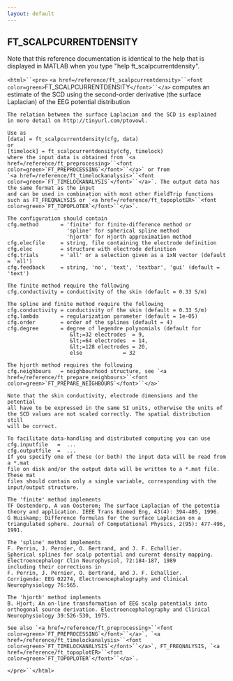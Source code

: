 ```yaml
---
layout: default
---
```


##  FT_SCALPCURRENTDENSITY

Note that this reference documentation is identical to the help that is displayed in MATLAB when you type "help ft_scalpcurrentdensity".

`<html>``<pre>`
    `<a href=/reference/ft_scalpcurrentdensity>``<font color=green>`FT_SCALPCURRENTDENSITY`</font>``</a>` computes an estimate of the SCD using the
    second-order derivative (the surface Laplacian) of the EEG potential
    distribution
 
    The relation between the surface Laplacian and the SCD is explained
    in more detail on http://tinyurl.com/ptovowl.
 
    Use as
    [data] = ft_scalpcurrentdensity(cfg, data)
    or
    [timelock] = ft_scalpcurrentdensity(cfg, timelock)
    where the input data is obtained from `<a href=/reference/ft_preprocessing>``<font color=green>`FT_PREPROCESSING`</font>``</a>` or from
    `<a href=/reference/ft_timelockanalysis>``<font color=green>`FT_TIMELOCKANALYSIS`</font>``</a>`. The output data has the same format as the input
    and can be used in combination with most other FieldTrip functions
    such as FT_FREQNALYSIS or `<a href=/reference/ft_topoplotER>``<font color=green>`FT_TOPOPLOTER`</font>``</a>`.
 
    The configuration should contain
    cfg.method       = 'finite' for finite-difference method or
                       'spline' for spherical spline method
                       'hjorth' for Hjorth approximation method
    cfg.elecfile     = string, file containing the electrode definition
    cfg.elec         = structure with electrode definition
    cfg.trials       = 'all' or a selection given as a 1xN vector (default = 'all')
    cfg.feedback     = string, 'no', 'text', 'textbar', 'gui' (default = 'text')
 
    The finite method require the following
    cfg.conductivity = conductivity of the skin (default = 0.33 S/m)
 
    The spline and finite method require the following
    cfg.conductivity = conductivity of the skin (default = 0.33 S/m)
    cfg.lambda       = regularization parameter (default = 1e-05)
    cfg.order        = order of the splines (default = 4)
    cfg.degree       = degree of legendre polynomials (default for
                        &lt;=32 electrodes  = 9,
                        &lt;=64 electrodes  = 14,
                        &lt;=128 electrodes = 20,
                        else             = 32
 
    The hjorth method requires the following
    cfg.neighbours   = neighbourhood structure, see `<a href=/reference/ft_prepare_neighbours>``<font color=green>`FT_PREPARE_NEIGHBOURS`</font>``</a>`
 
    Note that the skin conductivity, electrode dimensions and the potential
    all have to be expressed in the same SI units, otherwise the units of
    the SCD values are not scaled correctly. The spatial distribution still
    will be correct.
 
    To facilitate data-handling and distributed computing you can use
    cfg.inputfile   =  ...
    cfg.outputfile  =  ...
    If you specify one of these (or both) the input data will be read from a *.mat
    file on disk and/or the output data will be written to a *.mat file. These mat
    files should contain only a single variable, corresponding with the
    input/output structure.
 
    The 'finite' method implements
    TF Oostendorp, A van Oosterom; The surface Laplacian of the potentia
    theory and application. IEEE Trans Biomed Eng, 43(4): 394-405, 1996.
    G Huiskamp; Difference formulas for the surface Laplacian on a
    triangulated sphere. Journal of Computational Physics, 2(95): 477-496,
    1991.
 
    The 'spline' method implements
    F. Perrin, J. Pernier, O. Bertrand, and J. F. Echallier.
    Spherical splines for scalp potential and curernt density mapping.
    Electroencephalogr Clin Neurophysiol, 72:184-187, 1989
    including their corrections in
    F. Perrin, J. Pernier, O. Bertrand, and J. F. Echallier.
    Corrigenda: EEG 02274, Electroencephalography and Clinical
    Neurophysiology 76:565.
 
    The 'hjorth' method implements
    B. Hjort; An on-line transformation of EEG scalp potentials into
    orthogonal source derivation. Electroencephalography and Clinical
    Neurophysiology 39:526-530, 1975.
 
    See also `<a href=/reference/ft_preprocessing>``<font color=green>`FT_PREPROCESSING`</font>``</a>`, `<a href=/reference/ft_timelockanalysis>``<font color=green>`FT_TIMELOCKANALYSIS`</font>``</a>`, FT_FREQNALYSIS, `<a href=/reference/ft_topoplotER>``<font color=green>`FT_TOPOPLOTER`</font>``</a>`.
`</pre>``</html>`

